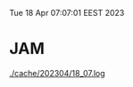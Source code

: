Tue 18 Apr 07:07:01 EEST 2023
# JAM
<a href='./cache/202304/18_07.log'>./cache/202304/18_07.log</a>
